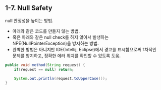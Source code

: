 ## 1-7. Null Safety

null 안정성을 높이는 방법.

- 아래와 같은 코드를 만들지 않는 방법.
- 혹은 아래와 같은 null check를 하지 않아서 발생하는 NPE(NullPointerException)을 방지하는 방법.
- 완벽한 방법은 아니지만 IDE(Intellij, Eclipse)에서 경고를 표시함으로써 1차적인 문제를 방지하고, 정확한 에러 위치를 확인할 수 있도록 도움.

```java
public void method(String request) {
    if(request == null) return;

    System.out.println(request.toUpperCase());
}
```